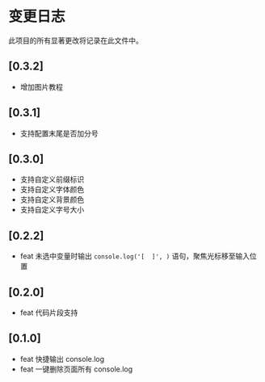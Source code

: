 # 变更日志

此项目的所有显著更改将记录在此文件中。

## [0.3.2]

* 增加图片教程

## [0.3.1]

* 支持配置末尾是否加分号

## [0.3.0]

* 支持自定义前缀标识
* 支持自定义字体颜色
* 支持自定义背景颜色
* 支持自定义字号大小

## [0.2.2]

* feat 未选中变量时输出 `console.log('[  ]', )` 语句，聚焦光标移至输入位置

## [0.2.0]

* feat 代码片段支持

## [0.1.0]

* feat 快捷输出 console.log
* feat 一键删除页面所有 console.log
